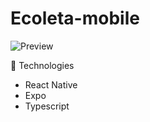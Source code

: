 # Ecoleta-mobile

![Preview](https://github.com/israelmarmar/ecoleta-mobile/raw/master/ecoleta_gif.gif)

:rocket: Technologies


- React Native
- Expo
- Typescript
